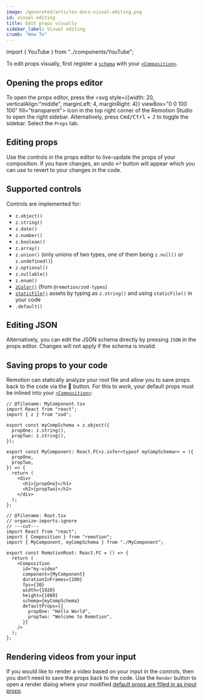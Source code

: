 ```yaml
---
image: /generated/articles-docs-visual-editing.png
id: visual-editing
title: Edit props visually
sidebar_label: Visual editing
crumb: "How To"
---
```


import { YouTube } from "../components/YouTube";

<YouTube
  minutes={6}
  href="https://www.youtube.com/watch?v=NX9YTOsLGpQ"
  thumb="https://i.ytimg.com/vi/NX9YTOsLGpQ/hqdefault.jpg?sqp=-oaymwEbCKgBEF5IVfKriqkDDggBFQAAiEIYAXABwAEG\u0026rs=AOn4CLAncEPlNi-cMtDwSB6Q7-Ui8Oh7Ow"
  title="Visual editing"
/>

To edit props visually, first register a [`schema`](/docs/composition#schema) with your [`<Composition>`](/docs/composition).

## Opening the props editor

To open the props editor, press the <svg style={{width: 20, verticalAlign:"middle", marginLeft: 4, marginRight: 4}} viewBox="0 0 100 100" fill="transparent"><rect x="3" y="3" width="94" height="94" rx="7" stroke="var(--ifm-font-color-base)" strokeWidth="6"/><path d="M59 91.5V8.5C59 4.63401 62.134 1.5 66 1.5H92C95.866 1.5 99 4.63401 99 8.5V91.5C99 95.366 95.866 98.5 92 98.5H66C62.134 98.5 59 95.366 59 91.5Z" fill="var(--ifm-font-color-base)" stroke="var(--ifm-font-color-base)"/></svg>
icon in the top right corner of the Remotion Studio to open the right sidebar. Alternatively, press <kbd>Cmd/Ctrl</kbd> + <kbd>J</kbd> to toggle the sidebar. Select the <code>Props</code> tab.

## Editing props

Use the controls in the props editor to live-update the props of your composition. If you have changes, an undo ↩️ button will appear which you can use to revert to your changes in the code.

## Supported controls

Controls are implemented for:

- `z.object()`
- `z.string()`
- `z.date()`
- `z.number()`
- `z.boolean()`
- `z.array()`
- `z.union()` (only unions of two types, one of them being `z.null()` or `z.undefined()`)
- `z.optional()`
- `z.nullable()`
- `z.enum()`
- [`zColor()`](/docs/zod-types/z-color) (from `@remotion/zod-types`)
- [`staticFile()`](/docs/staticfile) assets by typing as `z.string()` and using `staticFile()` in your code
- `.default()`

## Editing JSON

Alternatively, you can edit the JSON schema directly by pressing `JSON` in the props editor. Changes will not apply if the schema is invalid.

## Saving props to your code

Remotion can statically analyze your root file and allow you to save props back to the code via the 💾 button. For this to work, your default props must be inlined into your [`<Composition>`](/docs/composition):

```tsx twoslash title="Inlined defaultProps" {15-18}
// @filename: MyComponent.tsx
import React from "react";
import { z } from "zod";

export const myCompSchema = z.object({
  propOne: z.string(),
  propTwo: z.string(),
});

export const MyComponent: React.FC<z.infer<typeof myCompSchema>> = ({
  propOne,
  propTwo,
}) => {
  return (
    <div>
      <h1>{propOne}</h1>
      <h2>{propTwo}</h2>
    </div>
  );
};

// @filename: Root.tsx
// organize-imports-ignore
// ---cut---
import React from "react";
import { Composition } from "remotion";
import { MyComponent, myCompSchema } from "./MyComponent";

export const RemotionRoot: React.FC = () => {
  return (
    <Composition
      id="my-video"
      component={MyComponent}
      durationInFrames={100}
      fps={30}
      width={1920}
      height={1080}
      schema={myCompSchema}
      defaultProps={{
        propOne: "Hello World",
        propTwo: "Welcome to Remotion",
      }}
    />
  );
};
```

## Rendering videos from your input

If you would like to render a video based on your input in the controls, then you don't need to save the props back to the code. Use the `Render` button to open a render dialog where your modified [default props are filled in as input props](/docs/props-resolution).
